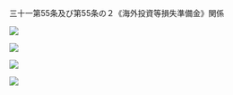 三十一第55条及び第55条の２《海外投資等損失準備金》関係

![](https://www.nta.go.jp/tmp/2b9cdc52-05aa-4435-b1b2-db1f9fe4ada5/images/644abd50f87189cd23a8fc023df54de34d0f666e3d0104f835bd94127c645c43.jpg)

![](https://www.nta.go.jp/tmp/2b9cdc52-05aa-4435-b1b2-db1f9fe4ada5/images/6719026b64202c0a162adbdcb39b5ed89252761c15315f24ddb5a92d88d8ae37.jpg)

![](https://www.nta.go.jp/tmp/2b9cdc52-05aa-4435-b1b2-db1f9fe4ada5/images/8b397f166c0f8d35aecd1df882d2007ce6ee56ba4b5c5753581523f95b97b973.jpg)

![](https://www.nta.go.jp/tmp/2b9cdc52-05aa-4435-b1b2-db1f9fe4ada5/images/89a6731f7a6e8857aec76e958cc78ca6365d01986cccf0af6afdc4fd6fb174b0.jpg)